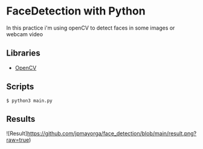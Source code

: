 # FaceDetection with Python
In this practice i'm using openCV to detect faces in some images or webcam video

## Libraries
- [OpenCV](https://docs.opencv.org/3.4/index.html)

## Scripts
```
$ python3 main.py
```

## Results
![Result]https://github.com/jpmayorga/face_detection/blob/main/result.png?raw=true)